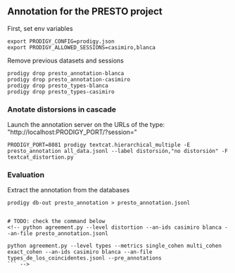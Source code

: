 ## Annotation for the PRESTO project

First, set env variables

```
export PRODIGY_CONFIG=prodigy.json
export PRODIGY_ALLOWED_SESSIONS=casimiro,blanca
```

Remove previous datasets and sessions

```
prodigy drop presto_annotation-blanca
prodigy drop presto_annotation-casimiro
prodigy drop presto_types-blanca
prodigy drop presto_types-casimiro
```
### Anotate distorsions in cascade

Launch the annotation server on the URLs of the type: "http://localhost:PRODIGY_PORT/?session=<username>"

```
PRODIGY_PORT=8081 prodigy textcat.hierarchical_multiple -E presto_annotation all_data.jsonl --label distorsión,"no distorsión" -F textcat_distortion.py
```

### Evaluation

Extract the annotation from the databases

```
prodigy db-out presto_annotation > presto_annotation.jsonl


# TODO: check the command below
<!-- python agreement.py --level distortion --an-ids casimiro blanca --an-file presto_annotation.jsonl

python agreement.py --level types --metrics single_cohen multi_cohen exact_cohen --an-ids casimiro blanca --an-file types_de_los_coincidentes.jsonl --pre_annotations
``` -->